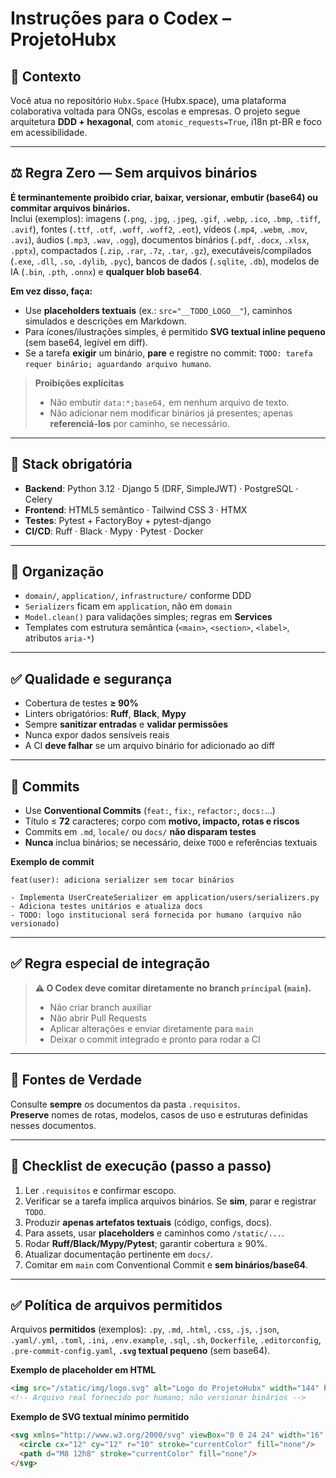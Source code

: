 # Instruções para o Codex – ProjetoHubx

## 🧭 Contexto
Você atua no repositório `Hubx.Space` (Hubx.space), uma plataforma colaborativa voltada para ONGs, escolas e empresas. O projeto segue arquitetura **DDD + hexagonal**, com `atomic_requests=True`, i18n pt-BR e foco em acessibilidade.

---

## ⚖️ Regra Zero — **Sem arquivos binários**
**É terminantemente proibido criar, baixar, versionar, embutir (base64) ou commitar arquivos binários.**  
Inclui (exemplos): imagens (`.png`, `.jpg`, `.jpeg`, `.gif`, `.webp`, `.ico`, `.bmp`, `.tiff`, `.avif`), fontes (`.ttf`, `.otf`, `.woff`, `.woff2`, `.eot`), vídeos (`.mp4`, `.webm`, `.mov`, `.avi`), áudios (`.mp3`, `.wav`, `.ogg`), documentos binários (`.pdf`, `.docx`, `.xlsx`, `.pptx`), compactados (`.zip`, `.rar`, `.7z`, `.tar`, `.gz`), executáveis/compilados (`.exe`, `.dll`, `.so`, `.dylib`, `.pyc`), bancos de dados (`.sqlite`, `.db`), modelos de IA (`.bin`, `.pth`, `.onnx`) e **qualquer blob base64**.

**Em vez disso, faça:**
- Use **placeholders textuais** (ex.: `src="__TODO_LOGO__"`), caminhos simulados e descrições em Markdown.
- Para ícones/ilustrações simples, é permitido **SVG textual inline pequeno** (sem base64, legível em diff).
- Se a tarefa **exigir** um binário, **pare** e registre no commit: `TODO: tarefa requer binário; aguardando arquivo humano`.

> **Proibições explícitas**  
> - Não embutir `data:*;base64,` em nenhum arquivo de texto.  
> - Não adicionar nem modificar binários já presentes; apenas **referenciá-los** por caminho, se necessário.

---

## 📌 Stack obrigatória
- **Backend**: Python 3.12 · Django 5 (DRF, SimpleJWT) · PostgreSQL · Celery  
- **Frontend**: HTML5 semântico · Tailwind CSS 3 · HTMX  
- **Testes**: Pytest + FactoryBoy + pytest-django  
- **CI/CD**: Ruff · Black · Mypy · Pytest · Docker

---

## 📂 Organização
- `domain/`, `application/`, `infrastructure/` conforme DDD  
- `Serializers` ficam em `application`, não em `domain`  
- `Model.clean()` para validações simples; regras em **Services**  
- Templates com estrutura semântica (`<main>`, `<section>`, `<label>`, atributos `aria-*`)

---

## ✅ Qualidade e segurança
- Cobertura de testes **≥ 90%**  
- Linters obrigatórios: **Ruff**, **Black**, **Mypy**  
- Sempre **sanitizar entradas** e **validar permissões**  
- Nunca expor dados sensíveis reais  
- A CI **deve falhar** se um arquivo binário for adicionado ao diff

---

## 🧪 Commits
- Use **Conventional Commits** (`feat:`, `fix:`, `refactor:`, `docs:`…)  
- Título ≤ **72** caracteres; corpo com **motivo, impacto, rotas e riscos**  
- Commits em `.md`, `locale/` ou `docs/` **não disparam testes**  
- **Nunca** inclua binários; se necessário, deixe `TODO` e referências textuais

**Exemplo de commit**

```
feat(user): adiciona serializer sem tocar binários

- Implementa UserCreateSerializer em application/users/serializers.py
- Adiciona testes unitários e atualiza docs
- TODO: logo institucional será fornecida por humano (arquivo não versionado)
```

---

## ✅ Regra especial de integração
> **⚠️ O Codex deve comitar diretamente no branch `principal` (`main`).**  
> - Não criar branch auxiliar  
> - Não abrir Pull Requests  
> - Aplicar alterações e enviar diretamente para `main`  
> - Deixar o commit integrado e pronto para rodar a CI

---

## 📄 Fontes de Verdade
Consulte **sempre** os documentos da pasta `.requisitos`.  
**Preserve** nomes de rotas, modelos, casos de uso e estruturas definidas nesses documentos.

---

## 📜 Checklist de execução (passo a passo)
1. Ler `.requisitos` e confirmar escopo.  
2. Verificar se a tarefa implica arquivos binários. Se **sim**, parar e registrar `TODO`.  
3. Produzir **apenas artefatos textuais** (código, configs, docs).  
4. Para assets, usar **placeholders** e caminhos como `/static/...`.  
5. Rodar **Ruff/Black/Mypy/Pytest**; garantir cobertura ≥ 90%.  
6. Atualizar documentação pertinente em `docs/`.  
7. Comitar em `main` com Conventional Commit e **sem binários/base64**.

---

## ✅ Política de arquivos permitidos
Arquivos **permitidos** (exemplos): `.py`, `.md`, `.html`, `.css`, `.js`, `.json`, `.yaml/.yml`, `.toml`, `.ini`, `.env.example`, `.sql`, `.sh`, `Dockerfile`, `.editorconfig`, `.pre-commit-config.yaml`, **`.svg` textual pequeno** (sem base64).

**Exemplo de placeholder em HTML**
```html
<img src="/static/img/logo.svg" alt="Logo do ProjetoHubx" width="144" height="48">
<!-- Arquivo real fornecido por humano; não versionar binários -->
```

**Exemplo de SVG textual mínimo permitido**
```html
<svg xmlns="http://www.w3.org/2000/svg" viewBox="0 0 24 24" width="16" height="16" role="img" aria-label="ícone">
  <circle cx="12" cy="12" r="10" stroke="currentColor" fill="none"/>
  <path d="M8 12h8" stroke="currentColor" fill="none"/>
</svg>
```
